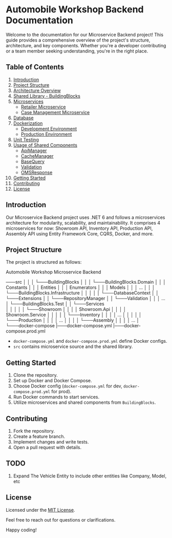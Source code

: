 ﻿# Automobile Workshop Backend Documentation

Welcome to the documentation for our Microservice Backend project! This guide provides a comprehensive overview of the project's structure, architecture, and key components. Whether you're a developer contributing or a team member seeking understanding, you're in the right place.

## Table of Contents

1. [Introduction](#introduction)
2. [Project Structure](#project-structure)
3. [Architecture Overview](#architecture-overview)
4. [Shared Library - BuildingBlocks](#shared-library-buildingblocks)
5. [Microservices](#microservices)
    - [Retailer Microservice](#retailer-microservice)
    - [Case Management Microservice](#case-management-microservice)
6. [Database](#database)
7. [Dockerization](#dockerization)
    - [Development Environment](#development-environment)
    - [Production Environment](#production-environment)
8. [Unit Testing](#unit-testing)
9. [Usage of Shared Components](#usage-of-shared-components)
    - [ApiManager](#http-service-abstraction)
    - [CacheManager](#cachemanager-with-redis)
    - [BaseQuery](#stored-procedures-with-dapper)
    - [Validation](#validation-manager)
    - [OMSResponse](#global-response-class-omsresponse)
10. [Getting Started](#getting-started)
11. [Contributing](#contributing)
12. [License](#license)

## Introduction

Our Microservice Backend project uses .NET 6 and follows a microservices architecture for modularity, scalability, and maintainability. 
It comprises 4 microservices for now: 
Showroom API, Inventory API, Production API, Assembly API using Entity Framework Core, CQRS, Docker, and more.

## Project Structure

The project is structured as follows:

Automobile Workshop Microservice Backend

 ───src
│   │
│   └───BuildingBlocks
│       │
│       └───BuildingBlocks.Domain
│       │   │   Constants
│       │   │   Entities
│       │   │   Enumerators
│       │   │   Models
│       │   │   ...
│       │
│       └───BuildingBlocks.Infrastructure
│       │   │
│       │   └───DatabaseContext
│       │   └───Extensions
│       │   └───RepositoryManager
│       │   └───Validation
│       │   │   ...
│       └───BuildingBlocks.Test
│
│   └───Services      
│       │   │
│       │   └───Showroom
│       │   │   │   Showroom.Api
│       │   │   │   Showroom.Service
│       │   │
│       │   └───Inventory
│       │   │   │   ...
│       │   │
│       │   └───Production
│       │   │   │   ...
│       │   │
        │   └───Assembly
│       │   │   │   ...
│
└───docker-compose
       |───docker-compose.yml
       |───docker-compose.prod.yml


- `docker-compose.yml` and `docker-compose.prod.yml` define Docker configs.
- `src` contains microservice source and the shared library.


## Getting Started

1. Clone the repository.
2. Set up Docker and Docker Compose.
3. Choose Docker config (`docker-compose.yml` for dev, `docker-compose.prod.yml` for prod).
4. Run Docker commands to start services.
5. Utilize microservices and shared components from `BuildingBlocks`.

## Contributing

1. Fork the repository.
2. Create a feature branch.
3. Implement changes and write tests.
4. Open a pull request with details.

## TODO
1. Expand The Vehicle Entity to include other entities like Company, Model, etc

## License

Licensed under the [MIT License](LICENSE).

Feel free to reach out for questions or clarifications. 

Happy coding!
